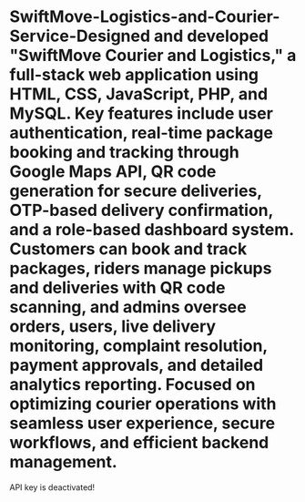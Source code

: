 # SwiftMove-Logistics-and-Courier-Service-Designed and developed "SwiftMove Courier and Logistics," a full-stack web application using HTML, CSS, JavaScript, PHP, and MySQL. Key features include user authentication, real-time package booking and tracking through Google Maps API, QR code generation for secure deliveries, OTP-based delivery confirmation, and a role-based dashboard system. Customers can book and track packages, riders manage pickups and deliveries with QR code scanning, and admins oversee orders, users, live delivery monitoring, complaint resolution, payment approvals, and detailed analytics reporting. Focused on optimizing courier operations with seamless user experience, secure workflows, and efficient backend management.
API key is deactivated!
